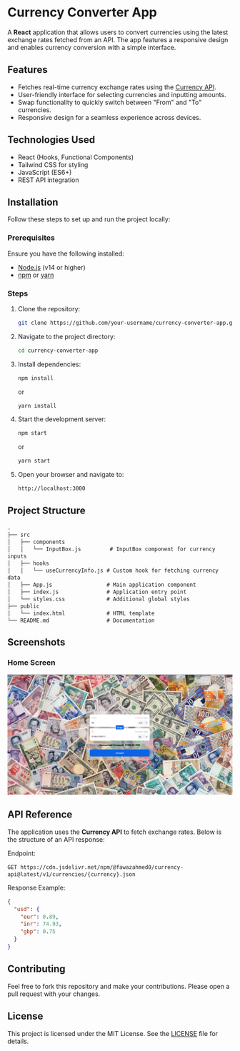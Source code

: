 # Currency Converter App

A **React** application that allows users to convert currencies using the latest exchange rates fetched from an API. The app features a responsive design and enables currency conversion with a simple interface.

## Features

- Fetches real-time currency exchange rates using the [Currency API](https://github.com/fawazahmed0/currency-api).
- User-friendly interface for selecting currencies and inputting amounts.
- Swap functionality to quickly switch between "From" and "To" currencies.
- Responsive design for a seamless experience across devices.

## Technologies Used

- React (Hooks, Functional Components)
- Tailwind CSS for styling
- JavaScript (ES6+)
- REST API integration

## Installation

Follow these steps to set up and run the project locally:

### Prerequisites

Ensure you have the following installed:
- [Node.js](https://nodejs.org/) (v14 or higher)
- [npm](https://www.npmjs.com/) or [yarn](https://yarnpkg.com/)

### Steps

1. Clone the repository:
   ```bash
   git clone https://github.com/your-username/currency-converter-app.git
   ```

2. Navigate to the project directory:
   ```bash
   cd currency-converter-app
   ```

3. Install dependencies:
   ```bash
   npm install
   ```
   or
   ```bash
   yarn install
   ```

4. Start the development server:
   ```bash
   npm start
   ```
   or
   ```bash
   yarn start
   ```

5. Open your browser and navigate to:
   ```
   http://localhost:3000
   ```

## Project Structure

```
.
├── src
│   ├── components
│   │   └── InputBox.js         # InputBox component for currency inputs
│   ├── hooks
│   │   └── useCurrencyInfo.js # Custom hook for fetching currency data
│   ├── App.js                 # Main application component
│   ├── index.js               # Application entry point
│   └── styles.css             # Additional global styles
├── public
│   └── index.html             # HTML template
└── README.md                  # Documentation
```

## Screenshots

### Home Screen
![Home Screen](./screenshots/image.png)



## API Reference

The application uses the **Currency API** to fetch exchange rates. Below is the structure of an API response:

Endpoint:
```
GET https://cdn.jsdelivr.net/npm/@fawazahmed0/currency-api@latest/v1/currencies/{currency}.json
```

Response Example:
```json
{
  "usd": {
    "eur": 0.89,
    "inr": 74.93,
    "gbp": 0.75
  }
}
```

## Contributing

Feel free to fork this repository and make your contributions. Please open a pull request with your changes.

## License

This project is licensed under the MIT License. See the [LICENSE](./LICENSE) file for details.
